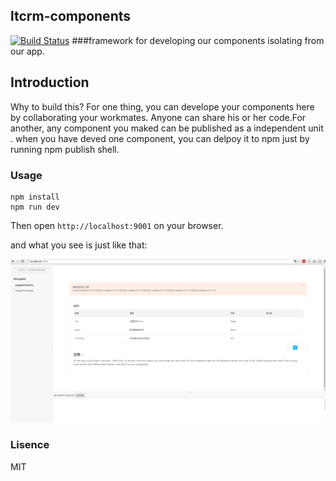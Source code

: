 ## ltcrm-components
[![Build Status](https://travis-ci.org/azl397985856/ltcrm-components.png)](https://travis-ci.org/azl397985856/ltcrm-components)
###framework for developing our components isolating from our app.
## Introduction
Why to build this? For one thing, you can develope your components here by collaborating your workmates. Anyone can share his or her code.For another, any component you maked can be published as a independent unit . when you have deved one component, you can delpoy it to npm just by running npm publish shell.

### Usage

```
npm install
npm run dev
```

Then open `http://localhost:9001` on your browser. 

and what you see is just like that:

![image](https://github.com/azl397985856/ltcrm-components/raw/master/clip.png)

### Lisence
MIT
